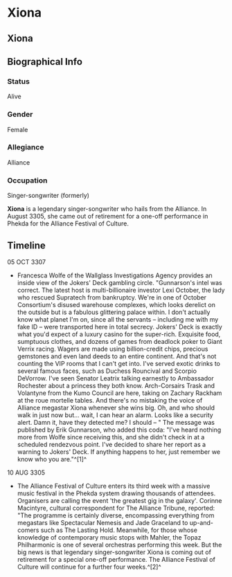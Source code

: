 # Xiona
## Xiona

		

## Biographical Info

### Status

Alive

### Gender

Female

### Allegiance

Alliance

### Occupation

Singer-songwriter (formerly)

**Xiona** is a legendary singer-songwriter who hails from the Alliance. In August 3305, she came out of retirement for a one-off performance in Phekda for the Alliance Festival of Culture.

## Timeline

05 OCT 3307

- Francesca Wolfe of the Wallglass Investigations Agency provides an inside view of the Jokers' Deck gambling circle. "Gunnarson's intel was correct. The latest host is multi-billionaire investor Lexi October, the lady who rescued Supratech from bankruptcy. We're in one of October Consortium's disused warehouse complexes, which looks derelict on the outside but is a fabulous glittering palace within. I don't actually know what planet I'm on, since all the servants – including me with my fake ID – were transported here in total secrecy. Jokers' Deck is exactly what you'd expect of a luxury casino for the super-rich. Exquisite food, sumptuous clothes, and dozens of games from deadlock poker to Giant Verrix racing. Wagers are made using billion-credit chips, precious gemstones and even land deeds to an entire continent. And that's not counting the VIP rooms that I can't get into. I've served exotic drinks to several famous faces, such as Duchess Rouncival and Scorpio DeVorrow. I've seen Senator Leatrix talking earnestly to Ambassador Rochester about a princess they both know. Arch-Corsairs Trask and Volantyne from the Kumo Council are here, taking on Zachary Rackham at the roue mortelle tables. And there's no mistaking the voice of Alliance megastar Xiona whenever she wins big. Oh, and who should walk in just now but... wait, I can hear an alarm. Looks like a security alert. Damn it, have they detected me? I should – " The message was published by Erik Gunnarson, who added this coda: "I've heard nothing more from Wolfe since receiving this, and she didn't check in at a scheduled rendezvous point. I've decided to share her report as a warning to Jokers' Deck. If anything happens to her, just remember we know who you are."^[1]^

10 AUG 3305

- The Alliance Festival of Culture enters its third week with a massive music festival in the Phekda system drawing thousands of attendees. Organisers are calling the event 'the greatest gig in the galaxy'. Corinne Macintyre, cultural correspondent for The Alliance Tribune, reported: "The programme is certainly diverse, encompassing everything from megastars like Spectacular Nemesis and Jade Graceland to up-and-comers such as The Lasting Hold. Meanwhile, for those whose knowledge of contemporary music stops with Mahler, the Topaz Philharmonic is one of several orchestras performing this week. But the big news is that legendary singer-songwriter Xiona is coming out of retirement for a special one-off performance. The Alliance Festival of Culture will continue for a further four weeks.^[2]^